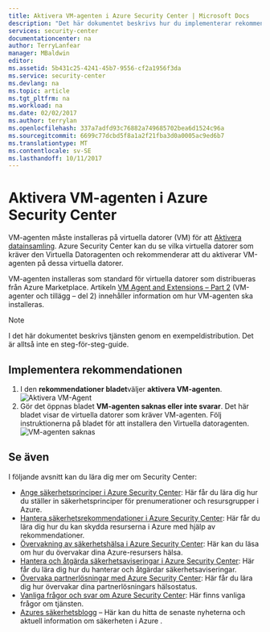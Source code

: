 ```yaml
---
title: Aktivera VM-agenten i Azure Security Center | Microsoft Docs
description: "Det här dokumentet beskrivs hur du implementerar rekommenderar Azure Security Center ** aktivera VM Agent **."
services: security-center
documentationcenter: na
author: TerryLanfear
manager: MBaldwin
editor: 
ms.assetid: 5b431c25-4241-45b7-9556-cf2a1956f3da
ms.service: security-center
ms.devlang: na
ms.topic: article
ms.tgt_pltfrm: na
ms.workload: na
ms.date: 02/02/2017
ms.author: terrylan
ms.openlocfilehash: 337a7adfd93c76882a749685702bea6d1524c96a
ms.sourcegitcommit: 6699c77dcbd5f8a1a2f21fba3d0a0005ac9ed6b7
ms.translationtype: MT
ms.contentlocale: sv-SE
ms.lasthandoff: 10/11/2017
---
```

# <a name="enable-vm-agent-in-azure-security-center"></a>Aktivera VM-agenten i Azure Security Center
VM-agenten måste installeras på virtuella datorer (VM) för att [Aktivera datainsamling](security-center-enable-data-collection.md).  Azure Security Center kan du se vilka virtuella datorer som kräver den Virtuella Datoragenten och rekommenderar att du aktiverar VM-agenten på dessa virtuella datorer.

VM-agenten installeras som standard för virtuella datorer som distribueras från Azure Marketplace. Artikeln [VM Agent and Extensions – Part 2](https://azure.microsoft.com/blog/vm-agent-and-extensions-part-2/) (VM-agenter och tillägg – del 2) innehåller information om hur VM-agenten ska installeras.

> [!NOTE]
> I det här dokumentet beskrivs tjänsten genom en exempeldistribution. Det är alltså inte en steg-för-steg-guide.
>
>

## <a name="implement-the-recommendation"></a>Implementera rekommendationen
1. I den **rekommendationer bladet**väljer **aktivera VM-agenten**.
   ![Aktivera VM-Agent][1]
2. Gör det öppnas bladet **VM-agenten saknas eller inte svarar**. Det här bladet visar de virtuella datorer som kräver VM-agenten. Följ instruktionerna på bladet för att installera den Virtuella datoragenten.
   ![VM-agenten saknas][2]

## <a name="see-also"></a>Se även
I följande avsnitt kan du lära dig mer om Security Center:

* [Ange säkerhetsprinciper i Azure Security Center](security-center-policies.md): Här får du lära dig hur du ställer in säkerhetsprinciper för prenumerationer och resursgrupper i Azure.
* [Hantera säkerhetsrekommendationer i Azure Security Center](security-center-recommendations.md): Här får du lära dig hur du kan skydda resurserna i Azure med hjälp av rekommendationer.
* [Övervakning av säkerhetshälsa i Azure Security Center](security-center-monitoring.md): Här kan du läsa om hur du övervakar dina Azure-resursers hälsa.
* [Hantera och åtgärda säkerhetsaviseringar i Azure Security Center](security-center-managing-and-responding-alerts.md): Här får du lära dig hur du hanterar och åtgärdar säkerhetsaviseringar.
* [Övervaka partnerlösningar med Azure Security Center](security-center-partner-solutions.md): Här får du lära dig hur övervakar dina partnerlösningars hälsostatus.
* [Vanliga frågor och svar om Azure Security Center](security-center-faq.md): Här finns vanliga frågor om tjänsten.
* [Azures säkerhetsblogg](http://blogs.msdn.com/b/azuresecurity/) – Här kan du hitta de senaste nyheterna och aktuell information om säkerheten i Azure .

<!--Image references-->
[1]: ./media/security-center-enable-vm-agent/enable-vm-agent.png
[2]: ./media/security-center-enable-vm-agent/vm-agent-is-missing.png
